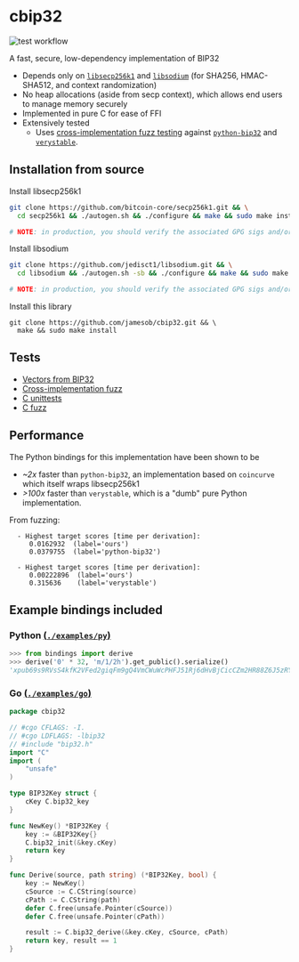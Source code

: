 # cbip32

![test workflow](https://github.com/jamesob/cbip32/actions/workflows/tests.yml/badge.svg)

A fast, secure, low-dependency implementation of BIP32

- Depends only on [`libsecp256k1`](https://github.com/bitcoin-core/secp256k1) and
  [`libsodium`](https://github.com/jedisct1/libsodium) (for SHA256, HMAC-SHA512, and
  context randomization)
- No heap allocations (aside from secp context), which allows end users to manage memory securely
- Implemented in pure C for ease of FFI
- Extensively tested
  - Uses [cross-implementation fuzz testing](./examples/py/test_fuzz_cross_impl.py) 
    against [`python-bip32`](https://github.com/darosior/python-bip32) and 
    [`verystable`](https://github.com/jamesob/verystable/blob/master/verystable/bip32.py).


## Installation from source

Install libsecp256k1
```bash
git clone https://github.com/bitcoin-core/secp256k1.git && \
  cd secp256k1 && ./autogen.sh && ./configure && make && sudo make install

# NOTE: in production, you should verify the associated GPG sigs and/or pin hashes.
```

Install libsodium
```bash
git clone https://github.com/jedisct1/libsodium.git && \
  cd libsodium && ./autogen.sh -sb && ./configure && make && sudo make install

# NOTE: in production, you should verify the associated GPG sigs and/or pin hashes.
```

Install this library
```
git clone https://github.com/jamesob/cbip32.git && \
  make && sudo make install
```

## Tests

- [Vectors from BIP32](./examples/py/test_bip32.py)
- [Cross-implementation fuzz](./examples/py/test_fuzz_cross_impl.py)
- [C unittests](./test/test.c)
- [C fuzz](./test/fuzz.c)

## Performance

The Python bindings for this implementation have been shown to be
- *~2x* faster than `python-bip32`, an implementation based on `coincurve` which itself
  wraps libsecp256k1
- *>100x* faster than `verystable`, which is a "dumb" pure Python implementation.

From fuzzing:
```
  - Highest target scores [time per derivation]:
     0.0162932  (label='ours')
     0.0379755  (label='python-bip32')

  - Highest target scores [time per derivation]:
     0.00222896  (label='ours')
     0.315636    (label='verystable')
```


## Example bindings included

### Python [(`./examples/py`)](./examples/py)

```python
>>> from bindings import derive
>>> derive('0' * 32, 'm/1/2h').get_public().serialize()
'xpub69s9RVsS4kfK2VFed2giqFm9gQ4VmCWuWcPHFJ51Rj6dHvBjCicCZm2HR88Z6J5zRYyHkt7W9LPygBc57RCCPp2t1AxCNa1VtvSq4qWYLqK'
```

### Go [(`./examples/go`)](./examples/go)

```go
package cbip32

// #cgo CFLAGS: -I.
// #cgo LDFLAGS: -lbip32
// #include "bip32.h"
import "C"
import (
    "unsafe"
)

type BIP32Key struct {
    cKey C.bip32_key
}

func NewKey() *BIP32Key {
    key := &BIP32Key{}
    C.bip32_init(&key.cKey)
    return key
}

func Derive(source, path string) (*BIP32Key, bool) {
    key := NewKey()
    cSource := C.CString(source)
    cPath := C.CString(path)
    defer C.free(unsafe.Pointer(cSource))
    defer C.free(unsafe.Pointer(cPath))

    result := C.bip32_derive(&key.cKey, cSource, cPath)
    return key, result == 1
}
```
